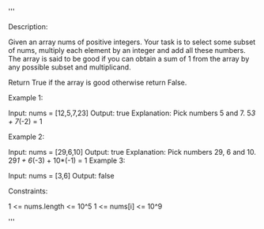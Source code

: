 '''

Description:

Given an array nums of positive integers. Your task is to select some subset of nums, multiply each element by an integer and add all these numbers. The array is said to be good if you can obtain a sum of 1 from the array by any possible subset and multiplicand.

Return True if the array is good otherwise return False.

 

Example 1:

Input: nums = [12,5,7,23]
Output: true
Explanation: Pick numbers 5 and 7.
5*3 + 7*(-2) = 1



Example 2:

Input: nums = [29,6,10]
Output: true
Explanation: Pick numbers 29, 6 and 10.
29*1 + 6*(-3) + 10*(-1) = 1
Example 3:

Input: nums = [3,6]
Output: false
 

Constraints:

1 <= nums.length <= 10^5
1 <= nums[i] <= 10^9

'''